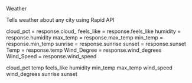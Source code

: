 Weather

Tells weather about any city using Rapid API

cloud_pct = response.cloud_
feels_like = response.feels_like
humidity = response.humidity
max_temp = response.max_temp
min_temp = response.min_temp
sunrise = response.sunrise
sunset = response.sunset
Temp = response.temp
Wind_Degree = response.wind_degrees
Wind_Speed = response.wind_speed


cloud_pct
temp
feels_like
humidity
min_temp
max_temp
wind_speed
wind_degrees
sunrise
sunset